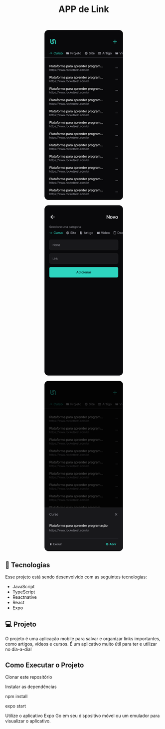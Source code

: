 <h1 align="center"> APP de Link </h1>







<br>

<p align="center">
  <img alt=""  
  src=".github/Home.png"   
  width="50%">
</p>
<p align="center">
  <img alt=""  
  src=".github/New.png"   
  width="50%">
</p>
<p align="center">
  <img alt=""  
  src=".github/Open.png"   
  width="50%">
</p>


## 🚀 Tecnologias

Esse projeto está sendo desenvolvido com as seguintes tecnologias:


- JavaScript
- TypeScript
- Reactnative
- React
- Expo



## 💻 Projeto

O projeto é uma aplicação mobile para salvar e organizar links importantes, como artigos, vídeos e cursos. É um aplicativo muito útil para ter e utilizar no dia-a-dia!


## Como Executar o Projeto

Clonar este repositório

Instalar as dependências

npm install

expo start

Utilize o aplicativo Expo Go em seu dispositivo móvel ou um emulador para visualizar o aplicativo.